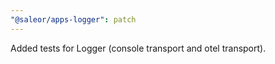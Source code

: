 ```yaml
---
"@saleor/apps-logger": patch
---
```


Added tests for Logger (console transport and otel transport).
